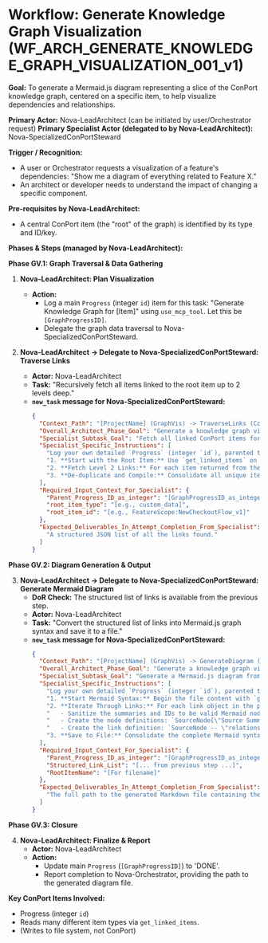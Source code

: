 # Workflow: Generate Knowledge Graph Visualization (WF_ARCH_GENERATE_KNOWLEDGE_GRAPH_VISUALIZATION_001_v1)

**Goal:** To generate a Mermaid.js diagram representing a slice of the ConPort knowledge graph, centered on a specific item, to help visualize dependencies and relationships.

**Primary Actor:** Nova-LeadArchitect (can be initiated by user/Orchestrator request)
**Primary Specialist Actor (delegated to by Nova-LeadArchitect):** Nova-SpecializedConPortSteward

**Trigger / Recognition:**
- A user or Orchestrator requests a visualization of a feature's dependencies: "Show me a diagram of everything related to Feature X."
- An architect or developer needs to understand the impact of changing a specific component.

**Pre-requisites by Nova-LeadArchitect:**
- A central ConPort item (the "root" of the graph) is identified by its type and ID/key.

**Phases & Steps (managed by Nova-LeadArchitect):**

**Phase GV.1: Graph Traversal & Data Gathering**

1.  **Nova-LeadArchitect: Plan Visualization**
    *   **Action:**
        *   Log a main `Progress` (integer `id`) item for this task: "Generate Knowledge Graph for [Item]" using `use_mcp_tool`. Let this be `[GraphProgressID]`.
        *   Delegate the graph data traversal to Nova-SpecializedConPortSteward.

2.  **Nova-LeadArchitect -> Delegate to Nova-SpecializedConPortSteward: Traverse Links**
    *   **Actor:** Nova-LeadArchitect
    *   **Task:** "Recursively fetch all items linked to the root item up to 2 levels deep."
    *   **`new_task` message for Nova-SpecializedConPortSteward:**
        ```json
        {
          "Context_Path": "[ProjectName] (GraphVis) -> TraverseLinks (ConPortSteward)",
          "Overall_Architect_Phase_Goal": "Generate a knowledge graph visualization.",
          "Specialist_Subtask_Goal": "Fetch all linked ConPort items for a given root item, up to 2 levels deep.",
          "Specialist_Specific_Instructions": [
            "Log your own detailed `Progress` (integer `id`), parented to `[GraphProgressID_as_integer]`, using `use_mcp_tool`.",
            "1. **Start with the Root Item:** Use `get_linked_items` on the provided `root_item_type` and `root_item_id` to get the first level of linked items.",
            "2. **Fetch Level 2 Links:** For each item returned from the first level, perform another `get_linked_items` call to find its direct links.",
            "3. **De-duplicate and Compile:** Consolidate all unique items and the links between them into a single structured list. The list should contain objects representing each link: `{'source_id': '...', 'source_summary': '...', 'target_id': '...', 'target_summary': '...', 'relationship': '...'}`. Fetch item summaries using `get_decisions`, `get_custom_data`, etc., as needed."
          ],
          "Required_Input_Context_For_Specialist": {
            "Parent_Progress_ID_as_integer": "[GraphProgressID_as_integer]",
            "root_item_type": "[e.g., custom_data]",
            "root_item_id": "[e.g., FeatureScope:NewCheckoutFlow_v1]"
          },
          "Expected_Deliverables_In_Attempt_Completion_From_Specialist": [
            "A structured JSON list of all the links found."
          ]
        }
        ```

**Phase GV.2: Diagram Generation & Output**

3.  **Nova-LeadArchitect -> Delegate to Nova-SpecializedConPortSteward: Generate Mermaid Diagram**
    *   **DoR Check:** The structured list of links is available from the previous step.
    *   **Actor:** Nova-LeadArchitect
    *   **Task:** "Convert the structured list of links into Mermaid.js graph syntax and save it to a file."
    *   **`new_task` message for Nova-SpecializedConPortSteward:**
        ```json
        {
          "Context_Path": "[ProjectName] (GraphVis) -> GenerateDiagram (ConPortSteward)",
          "Overall_Architect_Phase_Goal": "Generate a knowledge graph visualization.",
          "Specialist_Subtask_Goal": "Generate a Mermaid.js diagram from the provided link data.",
          "Specialist_Specific_Instructions": [
            "Log your own detailed `Progress` (integer `id`), parented to `[GraphProgressID_as_integer]`, using `use_mcp_tool`.",
            "1. **Start Mermaid Syntax:** Begin the file content with `graph TD`.",
            "2. **Iterate Through Links:** For each link object in the provided list:",
            "   - Sanitize the summaries and IDs to be valid Mermaid node identifiers (e.g., replace spaces and special characters).",
            "   - Create the node definitions: `SourceNode[\"Source Summary\"]`.",
            "   - Create the link definition: `SourceNode -- \"relationship\" --> TargetNode`.",
            "3. **Save to File:** Consolidate the complete Mermaid syntax into a single string and use `write_to_file` to save it to `.nova/reports/graph_visuals/[RootItemName]_graph_[YYYYMMDD].md`."
          ],
          "Required_Input_Context_For_Specialist": {
            "Parent_Progress_ID_as_integer": "[GraphProgressID_as_integer]",
            "Structured_Link_List": "[... from previous step ...]",
            "RootItemName": "[For filename]"
          },
          "Expected_Deliverables_In_Attempt_Completion_From_Specialist": [
            "The full path to the generated Markdown file containing the Mermaid diagram."
          ]
        }
        ```

**Phase GV.3: Closure**

4.  **Nova-LeadArchitect: Finalize & Report**
    *   **Actor:** Nova-LeadArchitect
    *   **Action:**
        *   Update main `Progress` (`[GraphProgressID]`) to 'DONE'.
        *   Report completion to Nova-Orchestrator, providing the path to the generated diagram file.

**Key ConPort Items Involved:**
- Progress (integer `id`)
- Reads many different item types via `get_linked_items`.
- (Writes to file system, not ConPort)
